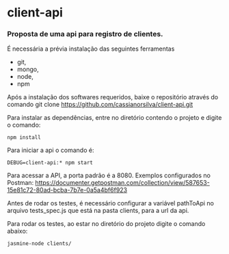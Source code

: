 # client-api
### Proposta de uma api para registro de clientes.

É necessária a prévia instalação das seguintes ferramentas 
* git, 
* mongo, 
* node, 
* npm

Após a instalação dos softwares requeridos, baixe o repositório através do
comando 
git clone https://github.com/cassianorsilva/client-api.git

Para instalar as dependências, entre no diretório contendo o projeto e digite
o comando:
```
npm install 
```


Para iniciar a api o comando é:
```
DEBUG=client-api:* npm start
```
Para acessar a API, a porta padrão é a 8080.
Exemplos configurados no Postman:
https://documenter.getpostman.com/collection/view/587653-15e81c72-80ad-bcba-7b7e-0a5a4bf6f923

Antes de rodar os testes, é necessário configurar a variável pathToApi no 
arquivo tests_spec.js que está na pasta clients, para a url da api.

Para rodar os testes, ao estar no diretório do projeto digite o comando abaixo:

```
jasmine-node clients/
```